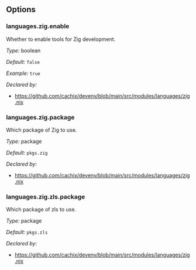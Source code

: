 [comment]: # (Do not edit this file as it is autogenerated. Go to docs/individual-docs if you want to make edits.)
[comment]: # (Please add your documentation above this line)

## Options

### languages\.zig\.enable

Whether to enable tools for Zig development\.



*Type:*
boolean



*Default:*
` false `



*Example:*
` true `

*Declared by:*
 - [https://github\.com/cachix/devenv/blob/main/src/modules/languages/zig\.nix](https://github.com/cachix/devenv/blob/main/src/modules/languages/zig.nix)



### languages\.zig\.package



Which package of Zig to use\.



*Type:*
package



*Default:*
` pkgs.zig `

*Declared by:*
 - [https://github\.com/cachix/devenv/blob/main/src/modules/languages/zig\.nix](https://github.com/cachix/devenv/blob/main/src/modules/languages/zig.nix)



### languages\.zig\.zls\.package



Which package of zls to use\.



*Type:*
package



*Default:*
` pkgs.zls `

*Declared by:*
 - [https://github\.com/cachix/devenv/blob/main/src/modules/languages/zig\.nix](https://github.com/cachix/devenv/blob/main/src/modules/languages/zig.nix)

